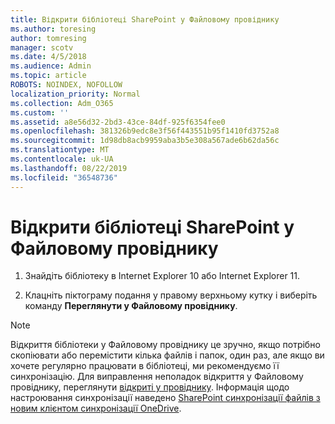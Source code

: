 ```yaml
---
title: Відкрити бібліотеці SharePoint у Файловому провіднику
ms.author: toresing
author: tomresing
manager: scotv
ms.date: 4/5/2018
ms.audience: Admin
ms.topic: article
ROBOTS: NOINDEX, NOFOLLOW
localization_priority: Normal
ms.collection: Adm_O365
ms.custom: ''
ms.assetid: a8e56d32-2bd3-43ce-84df-925f6354fee0
ms.openlocfilehash: 381326b9edc8e3f56f443551b95f1410fd3752a8
ms.sourcegitcommit: 1d98db8acb9959aba3b5e308a567ade6b62da56c
ms.translationtype: MT
ms.contentlocale: uk-UA
ms.lasthandoff: 08/22/2019
ms.locfileid: "36548736"
---
```

# <a name="open-a-sharepoint-library-in-file-explorer"></a>Відкрити бібліотеці SharePoint у Файловому провіднику

1. Знайдіть бібліотеку в Internet Explorer 10 або Internet Explorer 11. 
    
2. Клацніть піктограму подання у правому верхньому кутку і виберіть команду **Переглянути у Файловому провіднику**.
    
> [!NOTE]
> Відкриття бібліотеки у Файловому провіднику це зручно, якщо потрібно скопіювати або перемістити кілька файлів і папок, один раз, але якщо ви хочете регулярно працювати в бібліотеці, ми рекомендуємо її синхронізацію. Для виправлення неполадок відкриття у Файловому провіднику, переглянути [відкриті у провіднику](https://go.microsoft.com/fwlink/?linkid=871665). Інформація щодо настроювання синхронізації наведено [SharePoint синхронізації файлів з новим клієнтом синхронізації OneDrive](https://go.microsoft.com/fwlink/?linkid=871666). 
  

